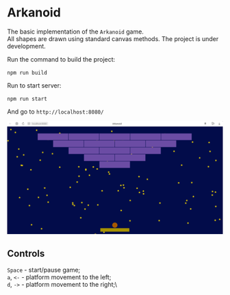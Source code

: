 # Arkanoid

The basic implementation of the `Arkanoid` game.\
All shapes are drawn using standard canvas methods. The project is under development.

Run the command to build the project:
```
npm run build
```

Run to start server:
```
npm run start
```

And go to `http://localhost:8080/`

![Main screen](https://github.com/Andrej1405/arkanoid/blob/44fbf9d88ed835abc7eb19a41081798e3776c002/public/img/main.png?raw=true)

## Controls

`Space` - start/pause game;\
`a`, `<-` - platform movement to the left;\
`d`, `->` - platform movement to the right;\